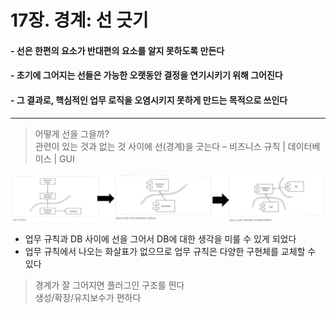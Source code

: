 # 17장. 경계: 선 긋기
#### - 선은 한편의 요소가 반대편의 요소를 알지 못하도록 만든다
#### - 초기에 그어지는 선들은 가능한 오랫동안 결정을 연기시키기 위해 그어진다
#### - 그 결과로, 핵심적인 업무 로직을 오염시키지 못하게 만드는 목적으로 쓰인다
---
> 어떻게 선을 그을까?  
관련이 있는 것과 없는 것 사이에 선(경계)을 긋는다 – 비즈니스 규칙 | 데이터베이스 | GUI 

![img](../images/chapter%2017-1.png)  
- 업무 규칙과 DB 사이에 선을 그어서 DB에 대한 생각을 미룰 수 있게 되었다
- 업무 규칙에서 나오는 화살표가 없으므로 업무 규칙은 다양한 구현체를 교체할 수 있다
> 경계가 잘 그어지면 플러그인 구조를 띈다  
생성/확장/유지보수가 편하다

